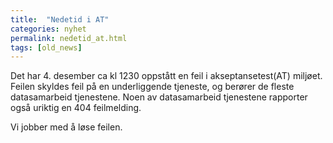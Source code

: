 ```yaml
---
title:  "Nedetid i AT"
categories: nyhet
permalink: nedetid_at.html
tags: [old_news]
---
```


Det har 4. desember ca kl 1230 oppstått en feil i akseptansetest(AT) miljøet. Feilen skyldes feil på en underliggende tjeneste, og berører de fleste datasamarbeid tjenestene. Noen av datasamarbeid tjenestene rapporter også uriktig en 404 feilmelding.

Vi jobber med å løse feilen.









 

 



